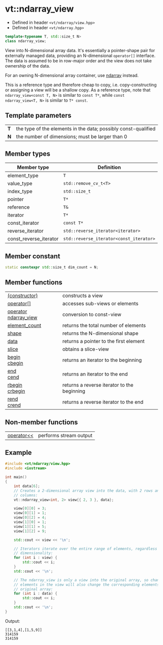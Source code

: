 vt::ndarray_view
================

- Defined in header `<vt/ndarray/view.hpp>`
- Defined in header `<vt/ndarray.hpp>`

```c++
template<typename T, std::size_t N>
class ndarray_view;
```

View into N-dimensional array data. It's essentially a pointer-shape pair for externally managed data, providing an N-dimensional `operator[]` interface. The data is assumed to be in row-major order and the view does not take ownership of the data.

For an owning N-dimensional array container, use [ndarray](../container/readme.md#top) instead.

This is a reference type and therefore cheap to copy, i.e. copy-constructing or assigning a view will be a shallow copy. As a reference type, note that `ndarray_view<const T, N>` is similar to `const T*`, while `const ndarray_view<T, N>` is similar to `T* const`.

Template parameters
-------------------

|||
----- | ---------------------------------------------------------------
**T** | the type of the elements in the data; possibly const-qualified
**N** | the number of dimensions; must be larger than 0

Member types
------------

Member type            | Definition
---------------------- | ----------
element_type           | `T`
value_type             | `std::remove_cv_t<T>`
index_type             | `std::size_t`
pointer                | `T*`
reference              | `T&`
iterator               | `T*`
const_iterator         | `const T*`
reverse_iterator       | `std::reverse_iterator<iterator>`
const_reverse_iterator | `std::reverse_iterator<const_iterator>`

Member constant
---------------

```c++
static constexpr std::size_t dim_count = N;
```

Member functions
----------------

|||
---------------------------------------------- | -------------------------------
[(constructor)](constructor.md#top)            | constructs a view
[operator[]](index-operator.md#top)            | accesses sub-views or elements
[operator ndarray_view](const-operator.md#top) | conversion to const-view
[element_count](element-count.md#top)          | returns the total number of elements
[shape](shape.md#top)                          | returns the N-dimensional shape
[data](data.md#top)                            | returns a pointer to the first element
[slice](slice.md#top)                          | obtains a slice-view
[begin<br>cbegin](begin.md#top)                | returns an iterator to the beginning
[end<br>cend](end.md#top)                      | returns an iterator to the end
[rbegin<br>crbegin](rbegin.md#top)             | returns a reverse iterator to the beginning
[rend<br>crend](rend.md#top)                   | returns a reverse iterator to the end

Non-member functions
--------------------

|||
------------------------------------ | ----------------------
[operator<<](stream-operator.md#top) | performs stream output

Example
-------

```c++
#include <vt/ndarray/view.hpp>
#include <iostream>

int main()
{
    int data[6];
    // Creates a 2-dimensional array view into the data, with 2 rows and 3
    // columns:
    vt::ndarray_view<int, 2> view{{ 2, 3 }, data};

    view[0][0] = 3;
    view[0][1] = 1;
    view[0][2] = 4;
    view[1][0] = 1;
    view[1][1] = 5;
    view[1][2] = 9;

    std::cout << view << '\n';

    // Iterators iterate over the entire range of elements, regardless of
    // dimensionality:
    for (int i : view) {
        std::cout << i;
    }
    std::cout << '\n';

    // The ndarray_view is only a view into the original array, so changing
    // elements in the view will also change the corresponding elements in the
    // original array:
    for (int i : data) {
        std::cout << i;
    }
    std::cout << '\n';
}
```

Output:

```
[[3,1,4],[1,5,9]]
314159
314159
```
